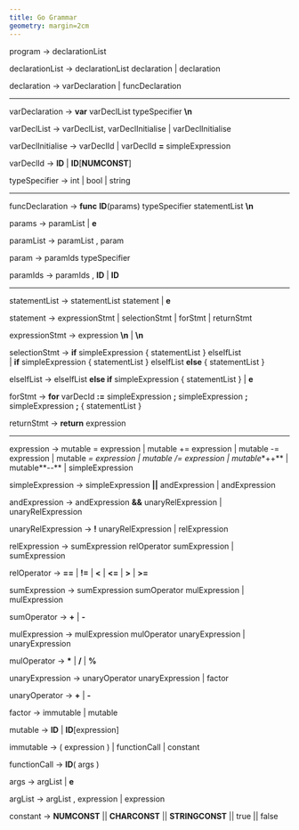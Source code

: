 ```yaml
---
title: Go Grammar
geometry: margin=2cm
---
```


program -> declarationList

declarationList -> declarationList declaration | declaration

declaration -> varDeclaration | funcDeclaration

--------------------------------------------------

varDeclaration -> **var** varDeclList typeSpecifier **\\n**

varDeclList -> varDeclList, varDeclInitialise | varDeclInitialise

varDeclInitialise -> varDeclId | varDeclId **=** simpleExpression

varDeclId -> **ID** | **ID**[**NUMCONST**]

typeSpecifier -> int | bool | string

--------------------------------------------------

funcDeclaration -> **func** **ID**(params) typeSpecifier statementList **\\n**

params -> paramList | **e**

paramList -> paramList , param

param -> paramIds typeSpecifier

paramIds -> paramIds , **ID** | **ID**

--------------------------------------------------

statementList -> statementList statement | **e**

statement -> expressionStmt | selectionStmt | forStmt | returnStmt

expressionStmt -> expression **\\n** | **\\n**

selectionStmt -> **if** simpleExpression { statementList } elseIfList  
	| **if** simpleExpression { statementList } elseIfList **else** { statementList }

elseIfList -> elseIfList **else if** simpleExpression { statementList } | **e**

forStmt -> **for** varDecId **:=** simpleExpression **;** simpleExpression **;** simpleExpression **;** { statementList }

returnStmt -> **return** expression

--------------------------------------------------

expression -> mutable = expression | mutable += expression | mutable -= expression | mutable *= expression | mutable /= expression | mutable**++** | mutable**--** | simpleExpression

simpleExpression -> simpleExpression **||** andExpression | andExpression

andExpression -> andExpression **&&** unaryRelExpression | unaryRelExpression

unaryRelExpression -> **!** unaryRelExpression | relExpression

relExpression -> sumExpression relOperator sumExpression | sumExpression

relOperator -> **==** | **!=** | **<** | **<=** | **>** | **>=**

sumExpression -> sumExpression sumOperator mulExpression | mulExpression

sumOperator -> **+** | **-**

mulExpression -> mulExpression mulOperator unaryExpression | unaryExpression

mulOperator -> **\*** | **/** | **%**

unaryExpression -> unaryOperator unaryExpression | factor

unaryOperator -> **+** | **-**

factor -> immutable | mutable

mutable -> **ID** | **ID**[expression]

immutable -> ( expression ) | functionCall | constant

functionCall -> **ID**( args )

args -> argList | **e**

argList -> argList , expression | expression

constant -> **NUMCONST** || **CHARCONST** || **STRINGCONST** || true || false


